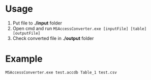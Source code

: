 # Usage

1. Put file to **./input** folder
2. Open cmd and run `MSAccessConverter.exe [inputFile] [table] [outputFile]`
3. Check converted file in **./output** folder

# Example 

```shell
MSAccessConverter.exe test.accdb Table_1 test.csv
```

